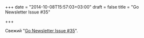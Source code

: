 +++
date = "2014-10-08T15:57:03+03:00"
draft = false
title = "Go Newsletter Issue #35"

+++

<p>Свежий &quot;<a href="http://www.golangweekly.com/archive/go-newsletter-issue-35/">Go Newsletter Issue #35</a>&quot;.</p>

